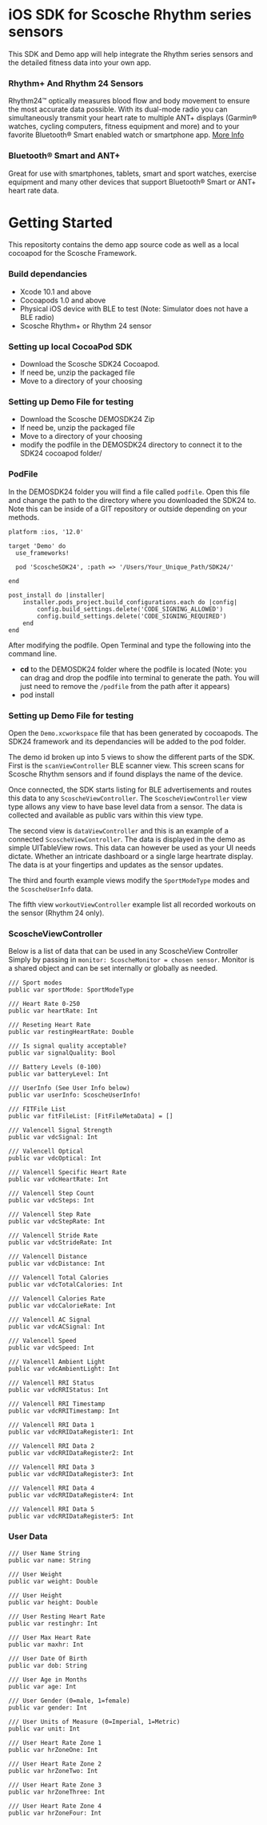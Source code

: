 # iOS SDK for Scosche Rhythm series sensors

This SDK and Demo app will help integrate the Rhythm series sensors and the detailed fitness data into your own app.


### Rhythm+ And Rhythm 24 Sensors

Rhythm24™ optically measures blood flow and body movement to ensure the most accurate data possible. With its dual-mode radio you can simultaneously transmit your heart rate to multiple ANT+ displays (Garmin® watches, cycling computers, fitness equipment and more) and to your favorite Bluetooth® Smart enabled watch or smartphone app. [More Info](https://www.scosche.com/rhythm24)

### Bluetooth® Smart and ANT+
Great for use with smartphones, tablets, smart and sport watches, exercise equipment and many other devices that support Bluetooth® Smart or ANT+ heart rate data.

# Getting Started
This repositorty contains the demo app source code as well as a local cocoapod for the Scosche Framework. 

### Build dependancies
* Xcode 10.1 and above
* Cocoapods 1.0 and above
* Physical iOS device with BLE to test (Note: Simulator does not have a BLE radio)
* Scosche Rhythm+ or Rhythm 24 sensor


### Setting up local CocoaPod SDK
* Download the Scosche SDK24 Cocoapod. 
* If need be, unzip the packaged file
* Move to a directory of your choosing


### Setting up Demo File for testing
* Download the Scosche DEMOSDK24 Zip
* If need be, unzip the packaged file
* Move to a directory of your choosing
* modify the podfile in the DEMOSDK24 directory to connect it to the SDK24 cocoapod folder/

### PodFile
In the DEMOSDK24 folder you will find a file called `podfile`. Open this file and change the path to the directory where you downloaded the SDK24 to. Note this can be inside of a GIT repository or outside depending on your methods.
```
platform :ios, '12.0'

target 'Demo' do
  use_frameworks!

  pod 'ScoscheSDK24', :path => '/Users/Your_Unique_Path/SDK24/'

end

post_install do |installer|
    installer.pods_project.build_configurations.each do |config|
        config.build_settings.delete('CODE_SIGNING_ALLOWED')
        config.build_settings.delete('CODE_SIGNING_REQUIRED')
    end
end
```
After modifying the podfile. Open Terminal and type the following into the command line.
* __cd__ to the DEMOSDK24 folder where the podfile is located (Note: you can drag and drop the podfile into terminal to generate the path. You will just need to remove the `/podfile` from the path after it appears)
* pod install


### Setting up Demo File for testing
Open the `Demo.xcworkspace` file that has been generated by cocoapods. The SDK24 framework and its dependancies will be added to the pod folder. 

The demo id broken up into 5 views to show the different parts of the SDK.
First is the `scanViewController`  BLE scanner view. This screen scans for Scosche Rhythm sensors and if found displays the name of the device. 

Once connected, the SDK starts listing for BLE advertisements and routes this data to any `ScoscheViewController`. The `ScoscheViewController` view type allows any view to have base level data from a sensor. The data is collected and available as public vars within this view type.

The second view is `dataViewController` and this is an example of a connected `ScoscheViewController`. The data is displayed in the demo as simple UITableView rows. This data can however be used as your UI needs dictate. Whether an intricate dashboard or a single large heartrate display. The data is at your fingertips and updates as the sensor updates. 

The third and fourth example views modify the `SportModeType` modes and the `ScoscheUserInfo` data. 

The fifth view `workoutViewController` example list all recorded workouts on the sensor (Rhythm 24 only).

### ScoscheViewController
Below is a list of data that can be used in any ScoscheView Controller Simply by passing in `monitor: ScoscheMonitor = chosen sensor`. Monitor is a shared object and can be set internally or globally as needed.
```
/// Sport modes
public var sportMode: SportModeType
    
/// Heart Rate 0-250
public var heartRate: Int
    
/// Reseting Heart Rate
public var restingHeartRate: Double

/// Is signal quality acceptable?
public var signalQuality: Bool

/// Battery Levels (0-100)
public var batteryLevel: Int

/// UserInfo (See User Info below)
public var userInfo: ScoscheUserInfo!

/// FITFile List
public var fitFileList: [FitFileMetaData] = []

/// Valencell Signal Strength
public var vdcSignal: Int

/// Valencell Optical
public var vdcOptical: Int

/// Valencell Specific Heart Rate
public var vdcHeartRate: Int

/// Valencell Step Count
public var vdcSteps: Int

/// Valencell Step Rate
public var vdcStepRate: Int

/// Valencell Stride Rate
public var vdcStrideRate: Int

/// Valencell Distance
public var vdcDistance: Int

/// Valencell Total Calories
public var vdcTotalCalories: Int

/// Valencell Calories Rate
public var vdcCalorieRate: Int

/// Valencell AC Signal
public var vdcACSignal: Int

/// Valencell Speed
public var vdcSpeed: Int

/// Valencell Ambient Light
public var vdcAmbientLight: Int

/// Valencell RRI Status
public var vdcRRIStatus: Int

/// Valencell RRI Timestamp
public var vdcRRITimestamp: Int

/// Valencell RRI Data 1
public var vdcRRIDataRegister1: Int

/// Valencell RRI Data 2
public var vdcRRIDataRegister2: Int

/// Valencell RRI Data 3
public var vdcRRIDataRegister3: Int

/// Valencell RRI Data 4
public var vdcRRIDataRegister4: Int

/// Valencell RRI Data 5
public var vdcRRIDataRegister5: Int
```

### User Data
```
/// User Name String
public var name: String

/// User Weight 
public var weight: Double

/// User Height 
public var height: Double

/// User Resting Heart Rate 
public var restinghr: Int

/// User Max Heart Rate 
public var maxhr: Int

/// User Date Of Birth 
public var dob: String

/// User Age in Months 
public var age: Int

/// User Gender (0=male, 1=female)
public var gender: Int

/// User Units of Measure (0=Imperial, 1=Metric) 
public var unit: Int

/// User Heart Rate Zone 1 
public var hrZoneOne: Int

/// User Heart Rate Zone 2
public var hrZoneTwo: Int

/// User Heart Rate Zone 3 
public var hrZoneThree: Int

/// User Heart Rate Zone 4 
public var hrZoneFour: Int
```

